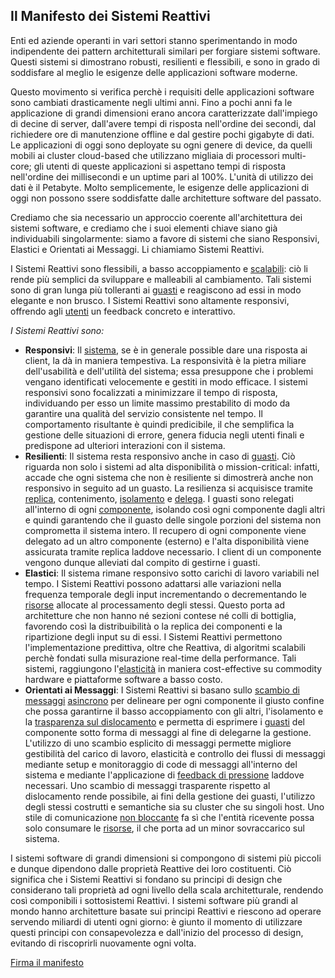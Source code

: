Il Manifesto dei Sistemi Reattivi
---------------------------------

Enti ed aziende operanti in vari settori stanno sperimentando in modo indipendente dei pattern architetturali similari per forgiare sistemi software. Questi sistemi si dimostrano robusti, resilienti e flessibili, e sono in grado di soddisfare al meglio le esigenze delle applicazioni software moderne.

Questo movimento si verifica perchè i requisiti delle applicazioni software sono cambiati drasticamente negli ultimi anni. Fino a pochi anni fa le applicazione di grandi dimensioni erano ancora caratterizzate dall'impiego di decine di server, dall'avere tempi di risposta nell'ordine dei secondi, dal richiedere ore di manutenzione offline e dal gestire pochi gigabyte di dati. Le applicazioni di oggi sono deployate su ogni genere di device, da quelli mobili ai cluster cloud-based che utilizzano migliaia di processori multi-core; gli utenti di queste applicazioni si aspettano tempi di risposta nell'ordine dei millisecondi
 e un uptime pari al 100%. L'unità di utilizzo dei dati è il Petabyte. Molto semplicemente, le esigenze delle applicazioni di oggi non possono ssere soddisfatte dalle architetture software del passato.

Crediamo che sia necessario un approccio coerente all'architettura dei sistemi software, e crediamo che i suoi elementi chiave siano già individuabili singolarmente: siamo a favore di sistemi che siano Responsivi, Elastici e Orientati ai Messaggi. Li chiamiamo Sistemi Reattivi.

I Sistemi Reattivi sono flessibili, a basso accoppiamento e [scalabili](/it/glossary#Scalabilità): ciò li rende più semplici da sviluppare e malleabili al cambiamento. Tali sistemi sono di gran lunga più tolleranti ai [guasti](/it/glossary#Guasto) e reagiscono ad essi in modo elegante e non brusco. I Sistemi Reattivi sono altamente responsivi, offrendo agli [utenti](/it/glossary/#Utente) un feedback concreto e interattivo.


*I Sistemi Reattivi sono:*

* <a name="Responsivi"></a>**Responsivi**: Il [sistema](/it/glossary#Sistema), se è in generale possible dare una risposta ai client, la dà in maniera tempestiva.
La responsività è la pietra miliare dell'usabilità e dell'utilità del sistema; essa presuppone che i problemi vengano identificati velocemente e gestiti in modo efficace. I sistemi responsivi sono focalizzati a minimizzare il tempo di risposta, individuando per esso un limite massimo prestabilito di modo da garantire una qualità del servizio consistente nel tempo. Il comportamento risultante è quindi predicibile, il che semplifica la gestione delle situazioni di errore, genera fiducia negli utenti finali e predispone ad ulteriori interazioni con il sistema.
* <a name="Resilienti"></a>**Resilienti**: Il sistema resta responsivo anche in caso di [guasti](/it/glossary#Guasto). Ciò riguarda non solo i sistemi ad alta disponibilità o mission-critical: infatti, accade che ogni sistema che non è resiliente si dimostrerà anche non responsivo in seguito ad un guasto. La resilienza si acquisisce tramite [replica](/it/glossary#Replica), contenimento, [isolamento](/it/glossary#Isolamento) e [delega](/it/glossary#Delega).
I guasti sono relegati all'interno di ogni [componente](/it/glossary#Componente), isolando così ogni componente dagli altri e quindi garantendo che il guasto delle singole porzioni del sistema non comprometta il sistema intero. Il recupero di ogni componente viene delegato ad un altro componente (esterno) e l'alta disponibilità viene assicurata tramite replica laddove necessario. I client di un componente vengono dunque alleviati dal compito di gestirne i guasti.
* <a name="Elastici"></a>**Elastici**: Il sistema rimane responsivo sotto carichi di lavoro variabili nel tempo. I Sistemi Reattivi possono adattarsi alle variazioni nella frequenza temporale degli input incrementando o decrementando le [risorse](/it/glossary#Risorsa) allocate al processamento degli stessi. Questo porta ad architetture che non hanno né sezioni contese né colli di bottiglia, favorendo così la distribuibilità o la replica dei componenti e la ripartizione degli input su di essi. I Sistemi Reattivi permettono l'implementazione predittiva, oltre che Reattiva, di algoritmi scalabili perchè fondati sulla misurazione real-time della performance. Tali sistemi, raggiungono l'[elasticità](/it/glossary#Elasticità) in maniera cost-effective su commodity hardware e piattaforme software a basso costo.
* <a name="Orientati ai Messaggi"></a>**Orientati ai Messaggi**: I Sistemi Reattivi si basano sullo [scambio di messaggi](/it/glossary#Orientamento-ai-messaggi) [asincrono](/it/glossary#Asincrono) per delineare per ogni componente il giusto confine che possa garantirne il basso accoppiamento con gli altri, l'isolamento e la [trasparenza sul dislocamento](/it/glossary#Trasparenza-sul-dislocamento) e permetta di esprimere i [guasti](/it/glossary#Guasto) del componente sotto forma di messaggi al fine di delegarne la gestione. L'utilizzo di uno scambio esplicito di messaggi permette migliore gestibilità del carico di lavoro, elasticità e controllo dei flussi di messaggi mediante setup e monitoraggio di code di messaggi all'interno del sistema e mediante l'applicazione di [feedback di pressione](/it/glossary#Feedback-di-pressione) laddove necessari. Uno scambio di messaggi trasparente rispetto al dislocamento rende possibile, ai fini della gestione dei guasti, l'utilizzo degli stessi costrutti e semantiche sia su cluster che su singoli host. Uno stile di comunicazione [non bloccante](/it/glossary#Non-bloccante) fa sì che l'entità ricevente possa solo consumare le [risorse](/it/glossary#Risorsa), il che porta ad un minor sovraccarico sul sistema.

I sistemi software di grandi dimensioni si compongono di sistemi più piccoli e dunque dipendono dalle proprietà Reattive dei loro costituenti. Ciò significa che i Sistemi Reattivi si fondano su principi di design che considerano tali proprietà ad ogni livello della scala architetturale, rendendo così componibili i sottosistemi Reattivi. I sistemi software più grandi al mondo hanno architetture basate sui principi Reattivi e riescono ad operare servendo miliardi di utenti ogni giorno: è giunto il momento di utilizzare questi principi con consapevolezza e dall'inizio del processo di design, evitando di riscoprirli nuovamente ogni volta.

[Firma il manifesto](http://www.reactivemanifesto.org/#sign-button)
